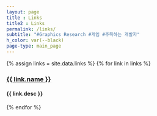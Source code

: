 ```yaml
---
layout: page
title : Links
title2 : Links
permalink: /links/
subtitle: "#Graphics Research #게임 #주목하는 개발자"
h_color: var(--black)
page-type: main_page
---
```


<div class="home">
    <div class="link_container">
        {% assign links = site.data.links %}
        {% for link in links %}
        <div class="link_div" onclick="window.open('{{ link.url }}', '_blank')">
            <div class='link_img'></div>
            <h3 class="link_title">
                <a href='javascript:void(0);'>{{ link.name }}</a>
            </h3>
            <h4 class="link_desc">
                {{ link.desc }}
            </h4>
        </div>
        {% endfor %}
    </div>
</div>
